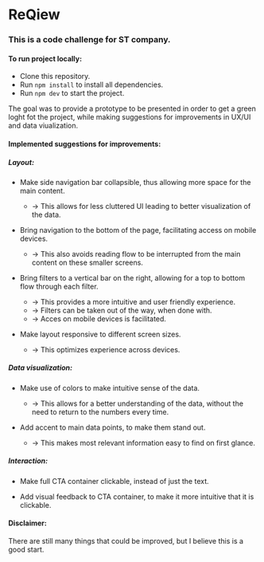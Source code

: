 # ReQiew

### This is a code challenge for ST company.

#### **To run project locally**:

- Clone this repository.
- Run `npm install` to install all dependencies.
- Run `npm dev` to start the project.

The goal was to provide a prototype to be presented in order to get a green loght fot the project,
while making suggestions for improvements in UX/UI and data viualization.

#### **Implemented suggestions for improvements**:

##### **Layout**:

- Make side navigation bar collapsible, thus allowing more space for the main content.
    - -> This allows for less cluttered UI leading to better visualization of the data.

- Bring navigation to the bottom of the page, facilitating access on mobile devices.
    - -> This also avoids reading flow to be interrupted from the main content on these smaller screens.

- Bring filters to a vertical bar on the right, allowing for a top to bottom flow through each filter.
    - -> This provides a more intuitive and user friendly experience.
    - -> Filters can be taken out of the way, when done with.
    - -> Acces on mobile devices is facilitated.

- Make layout responsive to different screen sizes.
    - -> This optimizes experience across devices.

##### **Data visualization**:

- Make use of colors to make intuitive sense of the data.
    - -> This allows for a better understanding of the data, without the need to return to the numbers every time.

- Add accent to main data points, to make them stand out.
    - -> This makes most relevant information easy to find on first glance.

##### **Interaction**:

- Make full CTA container clickable, instead of just the text.

- Add visual feedback to CTA container, to make it more intuitive that it is clickable.


#### **Disclaimer**:

There are still many things that could be improved, but I believe this is a good start.
